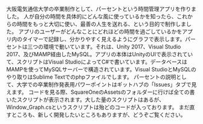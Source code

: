 大阪電気通信大学の卒業制作として、パーセントという時間管理アプリを作りました。
人が自分の時間を具体的にどんな風に使っているかを知ったら、これからの時間をもっと大切に使い、最善の人生を送れる、という目的で制作しました。
アプリのユーザーがどんなことにどれほどの時間を過ごしているかをアプリ内のタイマーで記録し、分かりやすく見えるようにグラフで表示します。パーセントは三つの環境で動いています。それは、Unity 2017、Visual Studio 2017、及びMAMP経由したMySQL。アプリの本体はUnityのUIで表示されていて、スクリプトはVisual StudioによってC#で書いています。データベースはMAMPを使ってMySQLサーバーで構造されています。Visual StudioとMySQLのやり取りはSublime Textでのphpファイルでします。
パーセントの説明として、大学での卒業制作発表用パワーポイントはギットハブの「Issues」タブで見えます。
コードを見る際、SquareOneのAssetsのフォルダーに行けば全ての書いたスクリプトが表示されます。大した量のスクリプトはあるが、Window_Graph.csというスクリプトは殆どのコードが入っております。
まだ直すところも、新しく開発したいところもありますが、どうぞご覧ください。

